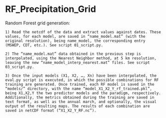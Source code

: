 # RF_Precipitation_Grid
Random Forest grid generation:

    1) Read the netcdf of the data and extract values against dates. These values, for each model, are saved in “name_model.mat” (with the original resolution), being name_model, the corresponding entry (MSWEP, CDT, etc.). See script 01_script.py.

    2) The “name_model.mat” data obtained in the previous step is interpolated, using the Nearest Neighbor method, at 5 km resolution, leaving the new “name_model_interp_nearest.mat” files. See script 03_script.py.

    3) Once the input models (X1, X2, …, Xn) have been interpolated, the eval.py script is executed, in which the possible combinations for RF training are generated. Once trained, each RF model is saved in the “models/” directory, with the name “model_X1_X2_Y_rf_trained.pkl”, being X1,X2,Y the two predictor models and the paradigm, respectively. Additionally, the metrics obtained during the training are saved in text format, as well as the annual march, and optionally, the visual output of the resulting maps. The results of each combination are saved in netCDF format (“X1_X2_Y_RF.nc”).
